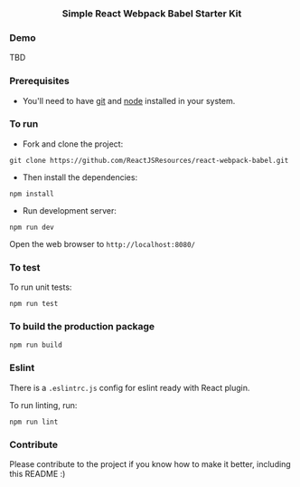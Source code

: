 
<p align="center">
    <h3 align="center">Simple React Webpack Babel Starter Kit<br></h3>
</p>


### Demo
TBD

### Prerequisites
* You'll need to have [git](https://git-scm.com/) and [node](https://nodejs.org/en/) installed in your system.

### To run
* Fork and clone the project:

```
git clone https://github.com/ReactJSResources/react-webpack-babel.git
```

* Then install the dependencies:

```
npm install
```

* Run development server:

```
npm run dev
```

Open the web browser to `http://localhost:8080/`

### To test
To run unit tests:

```
npm run test
```

### To build the production package
```
npm run build
```

### Eslint
There is a `.eslintrc.js` config for eslint ready with React plugin.

To run linting, run:

```
npm run lint
```

### Contribute
Please contribute to the project if you know how to make it better, including this README :)
